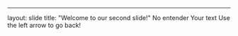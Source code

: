 ---
layout: slide
title: "Welcome to our second slide!"
No entender
Your text
Use the left arrow to go back!
